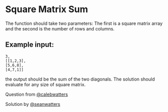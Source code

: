 # Square Matrix Sum
The function should take two parameters:
The first is a square matrix array and the second is the number of rows and columns.

## Example input:
```
3,
[[1,2,3],
[5,6,8],
[4,7,1]]
``` 

the output should be the sum of the two diagonals.
The solution should evaluate for any size of square matrix.

Question from [@calebwatters](https://github.com/calebwatters)

Solution by [@seanwatters](https://github.com/seanwatters)

